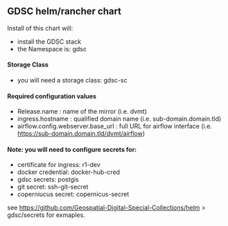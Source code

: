 ## GDSC helm/rancher chart  

Install of this chart will:  
- install the GDSC stack
- the Namespace is: gdsc

#### Storage Class
- you will need a storage class: gdsc-sc

#### Required configuration values  
- Release.name : name of the mirror (i.e. dvmt)  
- ingress.hostname : qualified domain name (i.e. sub-domain.domain.tld)  
- airflow.config.webserver.base_url : full URL for airflow interface (i.e. https://sub-domain.domain.tld/dvmt/airflow)  

#### Note: you will need to configure secrets for:  
- certificate for ingress: r1-dev  
- docker credential: docker-hub-cred  
- gdsc secrets: postgis  
- git secret: ssh-git-secret  
- coperniucus secret: copernicus-secret

see https://github.com/Geospatial-Digital-Special-Collections/helm > gdsc/secrets for exmaples.  
